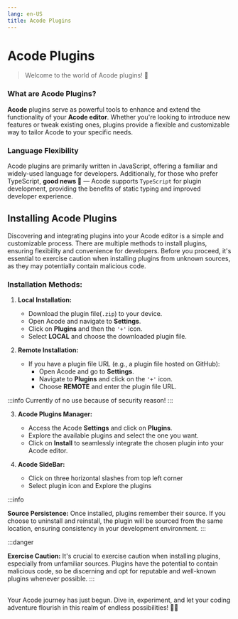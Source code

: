 ```yaml
---
lang: en-US
title: Acode Plugins
---
```

# Acode Plugins

> Welcome to the world of Acode plugins! 🚀


### What are Acode Plugins?

**Acode** plugins serve as powerful tools to enhance and extend the functionality of your **Acode editor**. Whether you're looking to introduce new features or tweak existing ones, plugins provide a flexible and customizable way to tailor Acode to your specific needs.

### Language Flexibility

Acode plugins are primarily written in JavaScript, offering a familiar and widely-used language for developers. Additionally, for those who prefer TypeScript, **good news 🥳** — Acode supports `TypeScript` for plugin development, providing the benefits of static typing and improved developer experience.

## Installing Acode Plugins

Discovering and integrating plugins into your Acode editor is a simple and customizable process. There are multiple methods to install plugins, ensuring flexibility and convenience for developers. Before you proceed, it's essential to exercise caution when installing plugins from unknown sources, as they may potentially contain malicious code.

### Installation Methods:

1. **Local Installation:**
   - Download the plugin file(`.zip`) to your device.
   - Open Acode and navigate to **Settings**.
   - Click on **Plugins** and then the `'+'` icon.
   - Select **LOCAL** and choose the downloaded plugin file.

2. **Remote Installation:**
   - If you have a plugin file URL (e.g., a plugin file hosted on GitHub):
     - Open Acode and go to **Settings**.
     - Navigate to **Plugins** and click on the `'+'` icon.
     - Choose **REMOTE** and enter the plugin file URL.

:::info
Currently of no use because of security reason!
:::

3. **Acode Plugins Manager:**
   - Access the Acode **Settings** and click on **Plugins**.
   - Explore the available plugins and select the one you want.
   - Click on **Install** to seamlessly integrate the chosen plugin into your Acode editor.

4. **Acode SideBar:**
    - Click on three horizontal slashes from top left corner
    - Select plugin icon and Explore the plugins 


:::info

**Source Persistence:**
Once installed, plugins remember their source. If you choose to uninstall and reinstall, the plugin will be sourced from the same location, ensuring consistency in your development environment.
:::

:::danger

**Exercise Caution:**
It's crucial to exercise caution when installing plugins, especially from unfamiliar sources. Plugins have the potential to contain malicious code, so be discerning and opt for reputable and well-known plugins whenever possible.
:::

<br />
Your Acode journey has just begun. Dive in, experiment, and let your coding adventure flourish in this realm of endless possibilities! 🚀✨